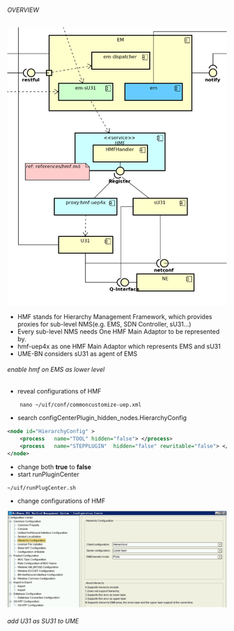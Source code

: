 ###### OVERVIEW
![hmf](../diagrams/component_hmf.png)
- HMF stands for Hierarchy Management Framework, which provides proxies for sub-level NMS(e.g. EMS, SDN Controller, sU31...)
- Every sub-level NMS needs One HMF Main Adaptor to be represented by.
- hmf-uep4x as one HMF Main Adaptor which represents EMS and sU31
- UME-BN considers sU31 as agent of EMS 

###### enable hmf on EMS as lower level
- reveal configurations of HMF
```
    nano ~/uif/conf/commoncustomize-uep.xml
```
- search configCenterPlugin_hidden_nodes.HierarchyConfig
```xml
<node id="HierarchyConfig" >
    <process   name="TOOL" hidden="false"> </process>
    <process   name="STEPPLUGIN"  hidden="false" rewritable="false"> </process>
</node>
```
- change both <b>true</b> to <b>false</b>
- start runPluginCenter
```
~/uif/runPlugCenter.sh
```
- change configurations of HMF

![configurations in pluginCenter](../diagrams/hmf_plugincenter_configuration.png)

###### add U31 as SU31 to UME
